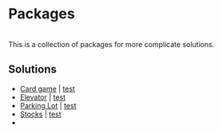 # Packages


<br />
This is a collection of packages for more complicate solutions.

## Solutions

- [Card game](cardgame) | [test](cardgame/game_test.go)
- [Elevator](elevator) | [test](elevator/elevator_test.go)
- [Parking Lot](parking) | [test](parking/parking_test.go)
- [Stocks](stock) | [test](stock/stock_test.go)
- 
